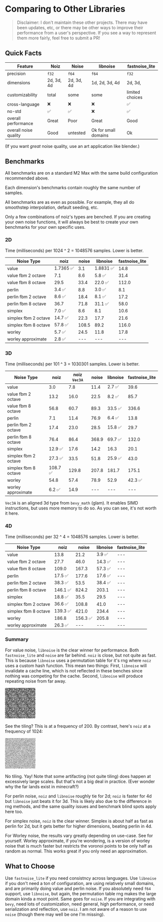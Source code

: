 # Comparing to Other Libraries

> Disclaimer: I don't maintain these other projects.
There may have been updates, etc, or there may be other ways to improve their performance from a user's perspective.
If you see a way to represent them more fairly, feel free to submit a PR!

## Quick Facts

| Feature               | Noiz        | Noise        | libnoise       | fastnoise_lite  |
|-----------------------|-------------|--------------|----------------|-----------------|
| precision             | `f32`       | `f64`        | `f64`          | `f32`           |
| dimensions            | 2d, 3d, 4d  | 2d, 3d, 4d   | 1d, 2d, 3d, 4d | 2d, 3d,         |
| customizability       | total       | some         | some           | limited choices |
| cross-language        | ❌           | ❌            | ❌              | ✅              |
| no-std                | ✅          | ✅          | ❌              | ✅              |
| overall performance   | Great       | Poor         | Great          | Good            |
| overall noise quality | Good        | untested     | Ok for small domains | Ok              |

(If you want *great* noise quality, use an art application like blender.)

## Benchmarks

All benchmarks are on a standard M2 Max with the same build configuration recommended above.

Each dimension's benchmarks contain roughly the same number of samples.

All benchmarks are as even as possible. For example, they all do smoothstep interpolation, default seeding, etc.

Only a few combinations of noiz's types are benched. If you are creating your own noise functions, it will always be best to create your own benchmarks for your own specific uses.

### 2D

Time (milliseconds) per 1024 ^ 2 = 1048576 samples. Lower is better.

| Noise Type            | noiz        | noise        | libnoise       | fastnoise_lite  |
|-----------------------|-------------|--------------|----------------|-----------------|
| value                 | 1.7365   ✅ | 3.1          | 1.8831      ✅ | 14.8            |
| value fbm 2 octave    | 7.1         | 8.6          | 5.8         ✅ | 31.4            |
| value fbm 8 octave    | 29.5        | 33.4         | 22.0        ✅ | 112.0           |
| perlin                | 3.4      ✅ | 8.8          | 3.0         ✅ | 8.1             |
| perlin fbm 2 octave   | 8.6      ✅ | 18.4         | 8.1         ✅ | 17.2            |
| perlin fbm 8 octave   | 36.7        | 71.8         | 31.1        ✅ | 58.0            |
| simplex               | 7.0      ✅ | 8.6          | 8.1            | 10.6            |
| simplex fbm 2 octave  | 14.7     ✅ | 22.3         | 17.7           | 21.6            |
| simplex fbm 8 octave  | 57.8     ✅ | 108.5        | 89.2           | 116.0           |
| worley                | 5.7      ✅ | 24.5         | 11.8           | 17.8            |
| worley approximate    | 2.8      ✅ | ---          | ---            | ---             |

### 3D

Time (milliseconds) per 101 ^ 3 = 1030301 samples. Lower is better.

| Noise Type            | noiz        | noiz `Vec3A` | noise          | libnoise        | fastnoise_lite  |
|-----------------------|-------------|--------------|----------------|-----------------|-----------------|
| value                 | 3.0         | 7.8          | 11.4           | 2.7          ✅ | 39.6            |
| value fbm 2 octave    | 13.2        | 16.0         | 22.5           | 8.2          ✅ | 85.7            |
| value fbm 8 octave    | 56.8        | 60.7         | 89.3           | 33.5         ✅ | 336.6           |
| perlin                | 7.1         | 11.4         | 76.9           | 6.4          ✅ | 13.8            |
| perlin fbm 2 octave   | 17.4        | 23.0         | 28.5           | 15.8         ✅ | 29.7            |
| perlin fbm 8 octave   | 76.4        | 86.4         | 368.9          | 69.7         ✅ | 132.0           |
| simplex               | 12.9     ✅ | 17.6         | 14.2           | 16.3            | 20.1            |
| simplex fbm 2 octave  | 27.3     ✅ | 33.5         | 51.8           | 25.9         ✅ | 43.0            |
| simplex fbm 8 octave  | 108.7    ✅ | 129.8        | 207.8          | 181.7           | 175.1           |
| worley                | 54.8        | 57.4         | 78.9           | 52.9            | 42.3         ✅ |
| worley approximate    | 6.2      ✅ | 14.9         | ---            | ---             | ---             |

`Vec3A` is an aligned 3d type from `bevy_math` (glam). It enables SIMD instructions, but uses more memory to do so.
As you can see, it's not worth it here.

### 4D

Time (milliseconds) per 32 ^ 4 = 1048576 samples. Lower is better.

| Noise Type            | noiz        | noise        | libnoise       | fastnoise_lite  |
|-----------------------|-------------|--------------|----------------|-----------------|
| value                 | 13.8        | 21.2         | 3.9         ✅ | ---             |
| value fbm 2 octave    | 27.7        | 46.0         | 14.3        ✅ | ---             |
| value fbm 8 octave    | 109.0       | 167.3        | 57.3        ✅ | ---             |
| perlin                | 17.5     ✅ | 177.6        | 17.6        ✅ | ---             |
| perlin fbm 2 octave   | 38.3     ✅ | 53.5         | 38.4        ✅ | ---             |
| perlin fbm 8 octave   | 146.1    ✅ | 824.2        | 203.1          | ---             |
| simplex               | 18.8     ✅ | 35.5         | 29.5           | ---             |
| simplex fbm 2 octave  | 36.6     ✅ | 108.8        | 41.0           | ---             |
| simplex fbm 8 octave  | 139.3    ✅ | 421.0        | 234.4          | ---             |
| worley                | 186.8       | 156.3     ✅ | 205.8          | ---             |
| worley approximate    | 26.3     ✅ | ---          | ---            | ---             |

### Summary

For value noise, `libnoise` is the clear winner for performance.
Both `fastnoise_lite` and `noise` are far behind. `noiz` is close, but not quite as fast.
This is because `libnoise` uses a permutation table for it's rng where `noiz` uses a custom hash function.
This mean two things:
First, `libnoise` will invalidate a cache line, which is not reflected in these benches since nothing was competing for the cache.
Second, `libnoise` will produce repeating noise from far away.

![problem](../images/value_2d_libnoise.png)

See the tiling? This is at a frequency of 200.
By contrast, here's `noiz` at a frequency of 1024:

![good](../images/value.png)

No tiling. Yay!
Note that some artifacting (not quite tiling) does happen at excessively large scales.
But that's not a big deal in practice. (Ever wonder why the far lands exist in minecraft?)

For perlin noise, `noiz` and `libnoise` roughly tie for 2d; `noiz` is faster for 4d but `libnoise` just beats it for 3d.
This is likely also due to the difference in rng methods, and the same quality issues and benchmark blind spots apply here too.

For simplex noise, `noiz` is the clear winner. Simplex is about half as fast as perlin for 2d, but it gets better for higher dimensions, beating perlin in 4d.

For Worley noise, the results vary greatly depending on use-case. See for yourself.
Worley approximate, if you're wondering, is a version of worley noise that is much faster but restricts the voronoi points to be only half as random as normal.
This works great if you only need an approximation.

## What to Choose

Use `fastnoise_lite` if you need consistncy across languages.
Use `libnoise` if you don't need a ton of configuration, are using relatively small domains, and are primarily doing value and perlin noise.
If you absolutely need `f64` support, use `libnoise`, but again, the permutation table rng makes the large domain kinda a moot point. Same goes for `noise`.
If you are integrating with `bevy`, need lots of customization, need general, high performance, or need serialization and reflection, use `noiz`.
I am not aware of a reason to use `noise` (though there may well be one I'm missing).
